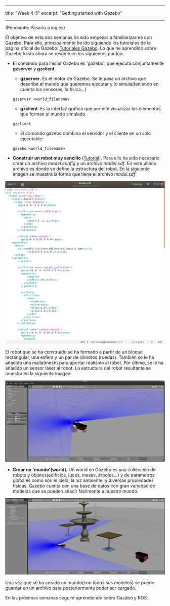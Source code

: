 
---

title: "Week 4-5"
excerpt: "Getting started with Gazebo"

---
(Pendiente: Pasarlo a inglés)

El objetivo de esta dos semanas ha sido empezar a familiarizarme con Gazebo. Para ello, principalmente he ido siguiendo los tutoriales de la página oficial de Gazebo: [Tutoriales Gazebo](http://gazebosim.org/tutorials). Lo que he aprendido sobre Gazebo hasta ahora se resume en los siguientes puntos:

- El comando para iniciar Gazebo es 'gazebo', que ejecuta conjuntamente **gzserver** y **gzclient**. 
  - **gzserver**. Es el motor de Gazebo. Se le pasa un archivo que describe el mundo que queremos ejecutar y lo simula(teniendo en cuenta los sensores, la física...)
  ~~~
  gzserver <world_filename>
  ~~~
  
  - **gzclient**. Es la interfaz gráfica que permite visualizar los elementos que forman el mundo simulado. 
  ~~~
  gzclient 
  ~~~
  - El comando gazebo combina el servidor y el cliente en un solo ejecutable:
  ~~~
  gazebo <world_filename>
  ~~~

- **Construir un robot muy sencillo** ([Tutorial](http://gazebosim.org/tutorials?tut=build_robot&cat=build_robot)). Para ello ha sido necesario crear un archivo *model.config* y un archivo *model.sdf*. En este último archivo es donde se define la estructura del robot. En la siguiente imagen se muestra la forma que tiene el archivo *model.sdf*:

![image](../assets/images/ejemplo_sdf.PNG)

  El robot que se ha construido se ha formado a partir de un bloque rectangular, una esfera y un par de cilindros (ruedas). También se le ha añadido una malla(mesh) para aportar realismo al robot. Por último, se le ha añadido un sensor láser al robot. La estructura del robot resultante se muestra en la siguiente imagen:

![image](../assets/images/robot1.PNG)

- **Crear un 'mundo'(world)**. Un world en Gazebo es una collección de robots y objetos(edificios, luces, mesas, árboles...) y de parámetros globales como son el cielo, la luz ambiente, y diversas propiedades físicas. Gazebo cuenta con una base de datos con gran variedad de modelos que se pueden añadir fácilmente a nuestro mundo. 

![image](../assets/images/world1.PNG)

Una vez que se ha creado un mundo(con todos sus modelos) se puede guardar en un archivo para posteriormente poder ser cargado. 


En las próximas semanas seguiré aprendiendo sobre Gazabo y ROS. 
